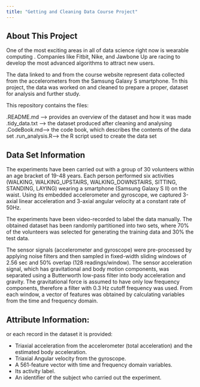 ```yaml
---
title: "Getting and Cleaning Data Course Project"
---
```



## About This Project


One of the most exciting areas in all of data science right now is wearable computing . Companies like Fitbit, Nike, and Jawbone Up are racing to develop the most advanced algorithms to attract new users. 

The data linked to and from the course website represent data collected from the accelerometers from the Samsung Galaxy S smartphone. Tn this project, the data was worked on and cleaned to prepare a proper, dataset for analysis and further study.

This repository contains the files:

.README.md  -->  provides an overview of the dataset and how it was made
.tidy_data.txt --> the dataset produced after cleaning and analysing
.CodeBook.md--> the code book, which describes the contents of the data set 
.run_analysis.R--> the R script used to create the data set 

## Data Set Information

The experiments have been carried out with a group of 30 volunteers within an age bracket of 19-48 years. Each person performed six activities (WALKING, WALKING_UPSTAIRS, WALKING_DOWNSTAIRS, SITTING, STANDING, LAYING) wearing a smartphone (Samsung Galaxy S II) on the waist. Using its embedded accelerometer and gyroscope, we captured 3-axial linear acceleration and 3-axial angular velocity at a constant rate of 50Hz. 

The experiments have been video-recorded to label the data manually. The obtained dataset has been randomly partitioned into two sets, where 70% of the volunteers was selected for generating the training data and 30% the test data. 

The sensor signals (accelerometer and gyroscope) were pre-processed by applying noise filters and then sampled in fixed-width sliding windows of 2.56 sec and 50% overlap (128 readings/window). The sensor acceleration signal, which has gravitational and body motion components, was separated using a Butterworth low-pass filter into body acceleration and gravity. The gravitational force is assumed to have only low frequency components, therefore a filter with 0.3 Hz cutoff frequency was used. From each window, a vector of features was obtained by calculating variables from the time and frequency domain.
      
    
## Attribute Information:

or each record in the dataset it is provided: 
- Triaxial acceleration from the accelerometer (total acceleration) and the estimated body acceleration. 
- Triaxial Angular velocity from the gyroscope. 
- A 561-feature vector with time and frequency domain variables. 
- Its activity label. 
- An identifier of the subject who carried out the experiment.


